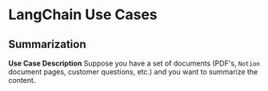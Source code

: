 # LangChain Use Cases

## Summarization

**Use Case Description**
Suppose you have a set of documents (PDF's, `Notion` document pages, customer questions, etc.) and you want to summarize the content.
